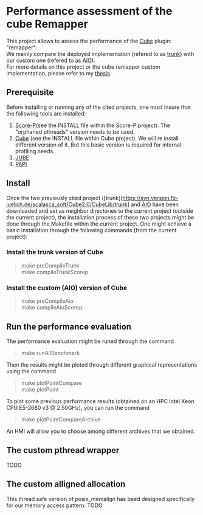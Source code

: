 # Performance assessment of the cube Remapper
This project allows to assess the performance of the [Cube](http://www.scalasca.org/software/cube-4.x/download.html) plugin: "remapper".</br>
We mainly compare the deployed implementation (refered to as [trunk](https://svn.version.fz-juelich.de/scalasca_soft/Cube2.0/CubeLib/trunk)) with our custom one (refered to as [AIO](https://svn.version.fz-juelich.de/scalasca_soft/Cube2.0/CubeLib/branches/DEV-SL-AIO)). </br>
For more details on this project or the cube remapper custom implementation, please refer to my [thesis](https://trac.version.fz-juelich.de/scalasca_docs/browser/Theses/2017/sidlakhdar/Thesis/main.pdf).

## Prerequisite
Before installing or running any of the cited projects, one must insure that the following tools are installed:
  1. [Score-P](http://www.vi-hps.org/projects/score-p/)(see the INSTALL file within the Score-P project).  The "orphaned pthreads" version needs to be used.</br>
  2. [Cube](http://www.scalasca.org/software/cube-4.x/download.html) (see the INSTALL file within Cube project).  We will re install different version of it.   But this basic version is required for internal profiling needs.</br>
  3. [JUBE](http://www.fz-juelich.de/ias/jsc/EN/Expertise/Support/Software/JUBE/JUBE2/_node.html)</br>
  4. [PAPI](http://icl.cs.utk.edu/papi/index.html) </br>

## Install
Once the two previously cited project ([trunk](https://svn.version.fz-juelich.de/scalasca_soft/Cube2.0/CubeLib/trunk] and [AIO](https://svn.version.fz-juelich.de/scalasca_soft/Cube2.0/CubeLib/branches/DEV-SL-AIO]) have been downloaded and set as neighbor directories to the current project (outside the current project), the installation process of these two projects might be done through the Makefile within the current project.   One might achieve a basic installation through the following commands (from the current project):

### Install the trunk version of Cube
>make preCompileTrunk   </br>
>make compileTrunkScorep </br> 

### Install the custom (AIO) version of Cube
>make preCompileAio        </br>
>make compileAioScorep     </br>

## Run the performance evaluation
The performance evaluation might be runed through the command </br>
>make runAllBenchmark </br>

Then the results might be ploted through different graphical representations using the command </br>
>make plotPointCompare </br>
>make plotPoint </br>

To plot some previous performance results (obtained on an HPC Intel Xeon CPU E5-2680 v3 @ 2.50GHz), you can run the command </br>
>make plotPointCompareArchive

An HMI will allow you to choose among different archives that we obtained.

## The custom pthread wrapper
TODO

## The custom alligned allocation
This thread safe version of posix_memalign has beed designed specifically for our memory access pattern:
TODO